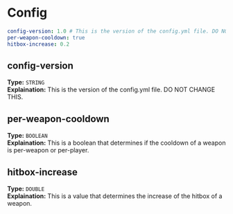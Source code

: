 # Config
```yaml
config-version: 1.0 # This is the version of the config.yml file. DO NOT CHANGE THIS.
per-weapon-cooldown: true
hitbox-increase: 0.2
```

## config-version
**Type:** ``STRING``\
**Explaination:** This is the version of the config.yml file. DO NOT CHANGE THIS.

## per-weapon-cooldown
**Type:** ``BOOLEAN``\
**Explaination:** This is a boolean that determines if the cooldown of a weapon is per-weapon or per-player.

## hitbox-increase
**Type:** ``DOUBLE``\
**Explaination:** This is a value that determines the increase of the hitbox of a weapon.
